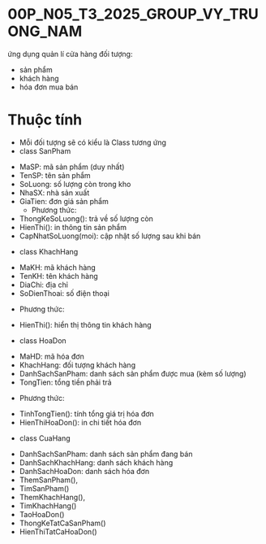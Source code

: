 # 00P_N05_T3_2025_GROUP_VY_TRUONG_NAM
ứng dụng quản lí cửa hàng 
đối tượng:
+ sản phẩm
+ khách hàng
+ hóa đơn mua bán
# Thuộc tính 
+ Mỗi đối tượng sẽ có kiểu là Class tương ứng
+ class SanPham
- MaSP: mã sản phẩm (duy nhất)
- TenSP: tên sản phẩm
- SoLuong: số lượng còn trong kho
- NhaSX: nhà sản xuất
- GiaTien: đơn giá sản phẩm
  + Phương thức:
- ThongKeSoLuong(): trả về số lượng còn
- HienThi(): in thông tin sản phẩm
- CapNhatSoLuong(moi): cập nhật số lượng sau khi bán
+ class KhachHang
- MaKH: mã khách hàng
- TenKH: tên khách hàng
- DiaChi: địa chỉ
- SoDienThoai: số điện thoại
 + Phương thức:
- HienThi(): hiển thị thông tin khách hàng
+ class HoaDon
- MaHD: mã hóa đơn
- KhachHang: đối tượng khách hàng
- DanhSachSanPham: danh sách sản phẩm được mua (kèm số lượng)
- TongTien: tổng tiền phải trả
+ Phương thức:
- TinhTongTien(): tính tổng giá trị hóa đơn
- HienThiHoaDon(): in chi tiết hóa đơn
+ class CuaHang
- DanhSachSanPham: danh sách sản phẩm đang bán
- DanhSachKhachHang: danh sách khách hàng
- DanhSachHoaDon: danh sách hóa đơn
- ThemSanPham(),
- TimSanPham()
- ThemKhachHang(),
- TimKhachHang()
- TaoHoaDon()
- ThongKeTatCaSanPham()
- HienThiTatCaHoaDon()
